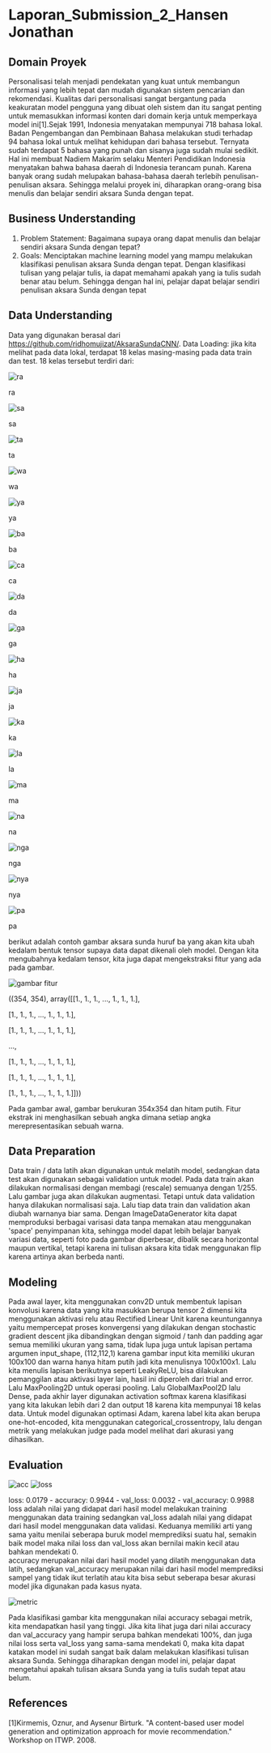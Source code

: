# Laporan_Submission_2_Hansen Jonathan

## Domain Proyek
Personalisasi telah menjadi pendekatan yang kuat untuk membangun informasi yang lebih tepat dan mudah digunakan sistem pencarian dan rekomendasi. Kualitas dari personalisasi sangat bergantung pada keakuratan model pengguna yang dibuat oleh sistem dan itu sangat penting untuk memasukkan informasi konten dari domain kerja untuk memperkaya model ini[1].Sejak 1991, Indonesia menyatakan mempunyai 718 bahasa lokal. Badan Pengembangan dan Pembinaan Bahasa melakukan studi terhadap 94 bahasa lokal untuk melihat kehidupan dari bahasa tersebut. Ternyata sudah terdapat 5 bahasa yang punah dan sisanya juga sudah mulai sedikit. Hal ini membuat Nadiem Makarim selaku Menteri Pendidikan Indonesia menyatakan bahwa bahasa daerah di Indonesia terancam punah. Karena banyak orang sudah melupakan bahasa-bahasa daerah terlebih penulisan-penulisan aksara. Sehingga melalui proyek ini, diharapkan orang-orang bisa menulis dan belajar sendiri aksara Sunda dengan tepat.


## Business Understanding
1. Problem Statement:
   Bagaimana supaya orang dapat menulis dan belajar sendiri aksara Sunda dengan tepat?
2. Goals:
   Menciptakan machine learning model yang mampu melakukan klasifikasi penulisan aksara Sunda dengan tepat. Dengan klasifikasi tulisan yang pelajar tulis, ia dapat memahami apakah yang ia tulis sudah benar atau belum. Sehingga dengan hal ini, pelajar dapat belajar sendiri penulisan aksara Sunda dengan tepat


## Data Understanding
Data yang digunakan berasal dari https://github.com/ridhomujizat/AksaraSundaCNN/.
Data Loading: jika kita melihat pada data lokal, terdapat 18 kelas masing-masing pada data train dan test.
18 kelas tersebut terdiri dari:

![ra](https://user-images.githubusercontent.com/106476815/181581155-23cc3a81-8d32-43e6-add9-7f78a76ce4c5.png)

ra

![sa](https://user-images.githubusercontent.com/106476815/181581162-8420022e-eeeb-4649-ba7b-48f2cc4bcd82.png)

sa

![ta](https://user-images.githubusercontent.com/106476815/181581167-558560d1-2327-43fa-89a0-3f96303b97b5.png)

ta

![wa](https://user-images.githubusercontent.com/106476815/181581169-3a509c79-ca07-4478-8916-e02c8e8e06eb.png)

wa

![ya](https://user-images.githubusercontent.com/106476815/181581171-8a4c77bc-9fe2-49de-a980-9d61788b5b4d.png)

ya

![ba](https://user-images.githubusercontent.com/106476815/181581175-65c0637d-c0e2-4fea-b689-3c581fc363da.png)

ba

![ca](https://user-images.githubusercontent.com/106476815/181581176-1d3ed2f3-f31d-4ffa-81b3-83fc26e48531.png)

ca

![da](https://user-images.githubusercontent.com/106476815/181581182-ef9c2115-eef3-412b-a696-ec99866486f6.png)

da

![ga](https://user-images.githubusercontent.com/106476815/181581185-06faa381-8e86-466c-849f-51258f39c3c5.png)

ga

![ha](https://user-images.githubusercontent.com/106476815/181581186-ba185280-8837-45b7-a2ec-c3154a70cbae.png)

ha

![ja](https://user-images.githubusercontent.com/106476815/181581189-d7a19e9b-8de8-4025-9413-d1929b0e9664.png)

ja

![ka](https://user-images.githubusercontent.com/106476815/181581191-d4df8c00-5037-4abc-a694-0215029e2b0e.png)

ka

![la](https://user-images.githubusercontent.com/106476815/181581193-7a88a41f-d2ae-48b2-9794-55ab0260db02.png)

la

![ma](https://user-images.githubusercontent.com/106476815/181581197-76fa3ddc-f653-456d-b4b9-d712b7101722.png)

ma

![na](https://user-images.githubusercontent.com/106476815/181581198-c31017b4-cae3-48f9-a0f4-4bd458269ca3.png)

na

![nga](https://user-images.githubusercontent.com/106476815/181581202-b3daa361-4097-4328-bdbe-81535f45cf4d.png)

nga

![nya](https://user-images.githubusercontent.com/106476815/181581207-877db8a5-436d-4a4e-85bb-5be7f8da0663.png)

nya

![pa](https://user-images.githubusercontent.com/106476815/181581209-55969aa5-2f3d-4222-8b06-afa946a98bbf.png)

pa

berikut adalah contoh gambar aksara sunda huruf ba yang akan kita ubah kedalam bentuk tensor supaya data dapat dikenali oleh model. Dengan kita mengubahnya kedalam tensor, kita juga dapat mengekstraksi fitur yang ada pada gambar.

![gambar fitur](https://user-images.githubusercontent.com/106476815/181236794-5a64370f-263c-4633-a23f-a90f0d87b3db.png)

((354, 354),
array([[1., 1., 1., ..., 1., 1., 1.],

[1., 1., 1., ..., 1., 1., 1.],
        
[1., 1., 1., ..., 1., 1., 1.],
        
...,
        
[1., 1., 1., ..., 1., 1., 1.],
        
[1., 1., 1., ..., 1., 1., 1.],
        
[1., 1., 1., ..., 1., 1., 1.]]))
        
Pada gambar awal, gambar berukuran 354x354 dan hitam putih. Fitur ekstrak ini menghasilkan sebuah angka dimana setiap angka merepresentasikan sebuah warna.


## Data Preparation

Data train / data latih akan digunakan untuk melatih model, sedangkan data test akan digunakan sebagai validation untuk model. Pada data train akan dilakukan normalisasi dengan membagi (rescale) semuanya dengan 1/255. Lalu gambar juga akan dilakukan augmentasi. Tetapi untuk data validation hanya dilakukan normalisasi saja. Lalu tiap data train dan validation akan diubah warnanya biar sama. Dengan ImageDataGenerator kita dapat memproduksi berbagai varisasi data tanpa memakan atau menggunakan 'space' penyimpanan kita, sehingga model dapat lebih belajar banyak variasi data, seperti foto pada gambar diperbesar, dibalik secara horizontal maupun vertikal, tetapi karena ini tulisan aksara kita tidak menggunakan flip karena artinya akan berbeda nanti.


## Modeling
Pada awal layer, kita menggunakan conv2D untuk membentuk lapisan konvolusi karena data yang kita masukkan berupa tensor 2 dimensi kita menggunakan aktivasi relu atau Rectified Linear Unit karena keuntungannya yaitu mempercepat proses konvergensi yang dilakukan dengan stochastic gradient descent jika dibandingkan dengan sigmoid / tanh dan padding agar semua memiliki ukuran yang sama, tidak lupa juga untuk lapisan pertama argumen input_shape, (112,112,1) karena gambar input kita memiliki ukuran 100x100 dan warna hanya hitam putih jadi kita menulisnya 100x100x1. Lalu kita menulis lapisan berikutnya seperti LeakyReLU, bisa dilakukan pemanggilan atau aktivasi layer lain, hasil ini diperoleh dari trial and error. Lalu MaxPooling2D untuk operasi pooling. Lalu GlobalMaxPool2D lalu Dense, pada akhir layer digunakan activation softmax karena klasifikasi yang kita lakukan lebih dari 2 dan output 18 karena kita mempunyai 18 kelas data. Untuk model digunakan optimasi Adam, karena label kita akan berupa one-hot-encoded, kita menggunakan categorical_crossentropy, lalu dengan metrik yang melakukan judge pada model melihat dari akurasi yang dihasilkan.


## Evaluation

![acc](https://user-images.githubusercontent.com/106476815/181580647-3aa65748-9514-4764-9b2f-71c43ae9e660.png)
![loss](https://user-images.githubusercontent.com/106476815/181580636-831aaab5-6d09-4519-a4c0-422c95f0db15.png)

loss: 0.0179 - accuracy: 0.9944 - val_loss: 0.0032 - val_accuracy: 0.9988
loss adalah nilai yang didapat dari hasil model melakukan training menggunakan data training sedangkan val_loss adalah nilai yang didapat dari hasil model menggunakan data validasi. Keduanya memiliki arti yang sama yaitu menilai seberapa buruk model memprediksi suatu hal, semakin baik model maka nilai loss dan val_loss akan bernilai makin kecil atau bahkan mendekati 0.  
accuracy merupakan nilai dari hasil model yang dilatih menggunakan data latih, sedangkan val_accuracy merupakan nilai dari hasil model memprediksi sampel yang tidak ikut terlatih atau kita bisa sebut seberapa besar akurasi model jika digunakan pada kasus nyata.

![metric](https://user-images.githubusercontent.com/106476815/181580642-909dc65a-b98c-4b11-afcb-7112a78aed4b.png)

Pada klasifikasi gambar kita menggunakan nilai accuracy sebagai metrik, kita mendapatkan hasil yang tinggi. Jika kita lihat juga dari nilai accuracy dan val_accuracy yang hampir serupa bahkan mendekati 100%, dan juga nilai loss serta val_loss yang sama-sama mendekati 0, maka kita dapat katakan model ini sudah sangat baik dalam melakukan klasifikasi tulisan aksara Sunda.
Sehingga diharapkan dengan model ini, pelajar dapat mengetahui apakah tulisan aksara Sunda yang ia tulis sudah tepat atau belum.

## References
[1]Kirmemis, Oznur, and Aysenur Birturk. "A content-based user model generation and optimization approach for movie recommendation." Workshop on ITWP. 2008.
